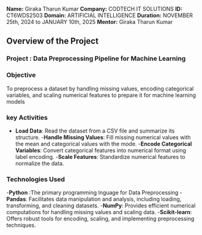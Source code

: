 **Name:** Giraka Tharun Kumar
**Company:** CODTECH IT SOLUTIONS
**ID:** CT6WDS2503
**Domain:** ARTIFICIAL INTELLIGENCE
**Duration:**  NOVEMBER 25th, 2024 to JANUARY 10th, 2025
**Mentor:** Giraka Tharun Kumar

## Overview of the Project

### Project : Data Preprocessing Pipeline for Machine Learning

### Objective 
To preprocess a dataset by handling missing values, encoding categorical variables, and scaling numerical features to prepare it for machine learning models

### key Activities
- **Load Data**: Read the dataset from a CSV file and summarize its structure.
-**Handle Missing Values**: Fill missing numerical values with the mean and categorical values with the mode.
-**Encode Categorical Variables**: Convert categorical features into numerical format using label encoding.
-**Scale Features**: Standardize numerical features to normalize the data.

### Technologies Used
-**Python** :The primary programming lnguage for Data Preprocessing 
-**Pandas**: Facilitates data manipulation and analysis, including loading, transforming, and cleaning datasets.
-**NumPy**: Provides efficient numerical computations for handling missing values and scaling data.
-**Scikit-learn**: Offers robust tools for encoding, scaling, and implementing preprocessing techniques.
